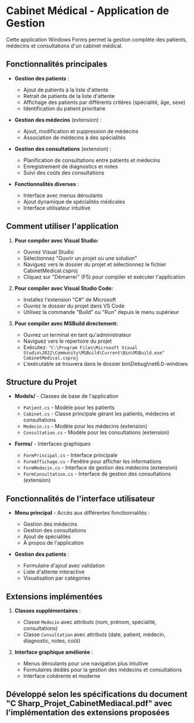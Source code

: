 # Cabinet Médical - Application de Gestion

Cette application Windows Forms permet la gestion complète des patients, médecins et consultations d'un cabinet médical.

## Fonctionnalités principales

- **Gestion des patients** :
  - Ajout de patients à la liste d'attente
  - Retrait de patients de la liste d'attente
  - Affichage des patients par différents critères (spécialité, âge, sexe)
  - Identification du patient prioritaire

- **Gestion des médecins** (extension) :
  - Ajout, modification et suppression de médecins
  - Association de médecins à des spécialités

- **Gestion des consultations** (extension) :
  - Planification de consultations entre patients et médecins
  - Enregistrement de diagnostics et notes
  - Suivi des coûts des consultations

- **Fonctionnalités diverses** :
  - Interface avec menus déroulants
  - Ajout dynamique de spécialités médicales
  - Interface utilisateur intuitive

## Comment utiliser l'application

1. **Pour compiler avec Visual Studio:**
   - Ouvrez Visual Studio
   - Sélectionnez "Ouvrir un projet ou une solution"
   - Naviguez vers le dossier du projet et sélectionnez le fichier CabinetMedical.csproj
   - Cliquez sur "Démarrer" (F5) pour compiler et exécuter l'application

2. **Pour compiler avec Visual Studio Code:**
   - Installez l'extension "C#" de Microsoft
   - Ouvrez le dossier du projet dans VS Code
   - Utilisez la commande "Build" ou "Run" depuis le menu supérieur

3. **Pour compiler avec MSBuild directement:**
   - Ouvrez un terminal en tant qu'administrateur
   - Naviguez vers le répertoire du projet
   - Exécutez: `"C:\Program Files\Microsoft Visual Studio\2022\Community\MSBuild\Current\Bin\MSBuild.exe" CabinetMedical.csproj`
   - L'exécutable se trouvera dans le dossier bin\Debug\net6.0-windows

## Structure du Projet

- **Models/** - Classes de base de l'application
  - `Patient.cs` - Modèle pour les patients
  - `Cabinet.cs` - Classe principale gérant les patients, médecins et consultations
  - `Medecin.cs` - Modèle pour les médecins (extension)
  - `Consultation.cs` - Modèle pour les consultations (extension)

- **Forms/** - Interfaces graphiques
  - `FormPrincipal.cs` - Interface principale
  - `FormAffichage.cs` - Fenêtre pour afficher les informations
  - `FormMedecin.cs` - Interface de gestion des médecins (extension)
  - `FormConsultation.cs` - Interface de gestion des consultations (extension)

## Fonctionnalités de l'interface utilisateur

- **Menu principal** - Accès aux différentes fonctionnalités :
  - Gestion des médecins
  - Gestion des consultations
  - Ajout de spécialités
  - À propos de l'application

- **Gestion des patients** :
  - Formulaire d'ajout avec validation
  - Liste d'attente interactive
  - Visualisation par catégories

## Extensions implémentées

1. **Classes supplémentaires** :
   - Classe `Medecin` avec attributs (nom, prénom, spécialité, consultations)
   - Classe `Consultation` avec attributs (date, patient, médecin, diagnostic, notes, coût)

2. **Interface graphique améliorée** :
   - Menus déroulants pour une navigation plus intuitive
   - Formulaires dédiés pour la gestion des médecins et consultations
   - Interface cohérente et moderne

## Développé selon les spécifications du document "C Sharp_Projet_CabinetMediacal.pdf" avec l'implémentation des extensions proposées